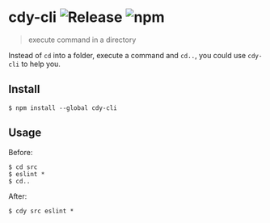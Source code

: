 # cdy-cli ![Release](https://github.com/huchenme/cdy-cli/workflows/Release/badge.svg) ![npm](https://img.shields.io/npm/v/cdy-cli)

> execute command in a directory

Instead of `cd` into a folder, execute a command and `cd..`, you could use
`cdy-cli` to help you.

## Install

```
$ npm install --global cdy-cli
```

## Usage

Before:

```
$ cd src
$ eslint *
$ cd..
```

After:

```
$ cdy src eslint *
```
